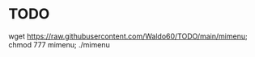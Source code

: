 # TODO

 wget https://raw.githubusercontent.com/Waldo60/TODO/main/mimenu; chmod 777 mimenu; ./mimenu
